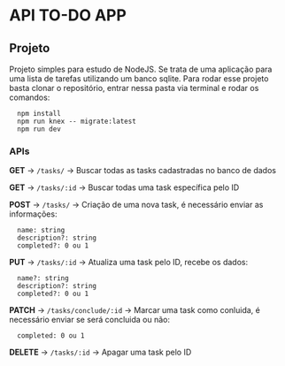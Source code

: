 # API TO-DO APP

## Projeto

Projeto simples para estudo de NodeJS. Se trata de uma aplicação para uma lista de tarefas utilizando um banco sqlite.
Para rodar esse projeto basta clonar o repositório, entrar nessa pasta via terminal e rodar os comandos:

```
  npm install
  npm run knex -- migrate:latest
  npm run dev
```

### APIs

**GET** -> `/tasks/` -> Buscar todas as tasks cadastradas no banco de dados

**GET** -> `/tasks/:id` -> Buscar todas uma task específica pelo ID

**POST** -> `/tasks/` -> Criação de uma nova task, é necessário enviar as informações: 
```
  name: string
  description?: string
  completed?: 0 ou 1
```

**PUT** -> `/tasks/:id` -> Atualiza uma task pelo ID, recebe os dados: 
```
  name?: string
  description?: string
  completed?: 0 ou 1
```

**PATCH** -> `/tasks/conclude/:id` -> Marcar uma task como conluida, é necessário enviar se será concluida ou não:
```
  completed: 0 ou 1
```

**DELETE** -> `/tasks/:id` -> Apagar uma task pelo ID